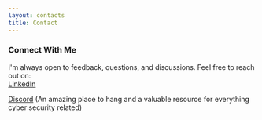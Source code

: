```yaml
---
layout: contacts
title: Contact
---
```


### Connect With Me

I'm always open to feedback, questions, and discussions. Feel free to reach out on:  
[LinkedIn](https://www.linkedin.com/in/tdustin/)  
<!-- attempt to obfuscate my email.. -->
<script type="text/javascript">
  document.write('<a href="mailto:' + '90dus.ty09' + '@' + 'gmail.com">Email</a>');
</script>  
[Discord](https://discord.gg/NBkBGnvf2K) (An amazing place to hang and a valuable resource for everything cyber security related)